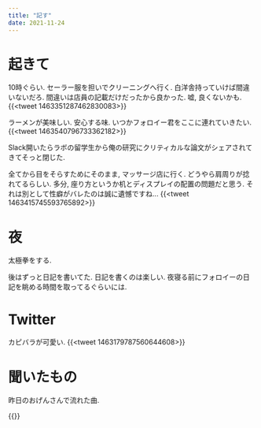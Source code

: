 ```yaml
---
title: "記す"
date: 2021-11-24
---
```


# 起きて
10時ぐらい. セーラー服を担いでクリーニングへ行く. 白洋舎持っていけば間違いないだろ. 間違いは店員の記載だけだったから良かった. 嘘, 良くないかも.
{{<tweet 1463351287462830083>}}

ラーメンが美味しい. 安心する味. いつかフォロイー君をここに連れていきたい.
{{<tweet 1463540796733362182>}}

Slack開いたらラボの留学生から俺の研究にクリティカルな論文がシェアされてきてそっと閉じた.

全てから目をそらすためにそのまま, マッサージ店に行く. どうやら肩周りが捻れてるらしい. 多分, 座り方というか机とディスプレイの配置の問題だと思う. それは別として性癖がバレたのは誠に遺憾ですね...
{{<tweet 1463415745593765892>}}

# 夜
太極拳をする.

後はずっと日記を書いてた. 日記を書くのは楽しい. 夜寝る前にフォロイーの日記を眺める時間を取ってるぐらいには.
# Twitter
カピバラが可愛い.
{{<tweet 1463179787560644608>}}

# 聞いたもの
昨日のおげんさんで流れた曲.

{{<bandcamp-track id="3825818362" layout="large">}}